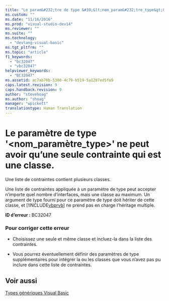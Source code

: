 ```yaml
---
title: "Le param&#232;tre de type &#39;&lt;nom_param&#232;tre_type&gt;&#39; ne peut avoir qu’une seule contrainte qui est une classe. | Microsoft Docs"
ms.custom: ""
ms.date: "11/16/2016"
ms.prod: "visual-studio-dev14"
ms.reviewer: ""
ms.suite: ""
ms.technology: 
  - "devlang-visual-basic"
ms.tgt_pltfrm: ""
ms.topic: "article"
f1_keywords: 
  - "bc32047"
  - "vbc32047"
helpviewer_keywords: 
  - "BC32047"
ms.assetid: ac7ab76b-5300-4c79-b519-5a1287ed5fa9
caps.latest.revision: 9
caps.handback.revision: 9
author: "stevehoag"
ms.author: "shoag"
manager: "wpickett"
translationtype: Human Translation
---
```

# Le param&#232;tre de type &#39;&lt;nom_param&#232;tre_type&gt;&#39; ne peut avoir qu’une seule contrainte qui est une classe.
Une liste de contraintes contient plusieurs classes.  
  
 Une liste de contraintes appliquée à un paramètre de type peut accepter n’importe quel nombre d’interfaces, mais une classe au maximum. Un argument de type fourni pour ce paramètre de type doit hériter de cette classe, et [!INCLUDE[vbprvb](../../csharp/programming-guide/concepts/linq/includes/vbprvb_md.md)] ne prend pas en charge l’héritage multiple.  
  
 **ID d’erreur :** BC32047  
  
### Pour corriger cette erreur  
  
-   Choisissez une seule et même classe et incluez\-la dans la liste des contraintes.  
  
-   Vous pourrez éventuellement définir des paramètres de type supplémentaires pour intégrer la ou les classes que vous n’avez pas pu inclure dans cette liste de contraintes.  
  
## Voir aussi  
 [Types génériques Visual Basic](../../visual-basic/programming-guide/language-features/data-types/generic-types.md)